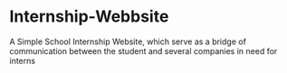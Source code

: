 # Internship-Webbsite
A Simple School Internship Website, which serve as a bridge of communication between the student and several companies in need for interns
